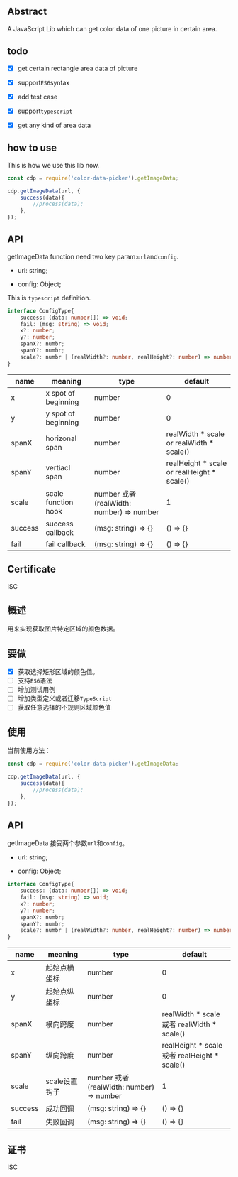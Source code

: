 ## Abstract

A JavaScript Lib which can get color data of one picture in certain area.

## todo

- [X] get certain rectangle area data of picture
- [X] support`ES6`syntax
- [X] add test case
- [X] support`typescript`
- [X] get any kind of area data


## how to use

This is how we use this lib now.
```js
const cdp = require('color-data-picker').getImageData;

cdp.getImageData(url, {
    success(data){
        //process(data);
    },
});
```

## API
getImageData function need two key param:`url`and`config`.
- url: string;

- config: Object;

This is `typescript` definition.
```typescript
interface ConfigType{
    success: (data: number[]) => void;
    fail: (msg: string) => void;
    x?: number;
    y?: number;
    spanX?: numbr;
    spanY?: numbr;
    scale?: numbr | (realWidth?: number, realHeight?: number) => number;
}
```
| name | meaning | type | default |
|--|--|--|--|
| x | x spot of beginning | number | 0 |
| y | y spot of beginning | number | 0 |
| spanX | horizonal span | number | realWidth * scale or realWidth * scale() |
| spanY | vertiacl span | number | realHeight * scale or realHeight * scale()|
| scale | scale function hook | number 或者 (realWidth: number) => number | 1 |
| success| success callback | (msg: string) => {} | () => {} |
| fail | fail callback | (msg: string) => {} | () => {} |

## Certificate

ISC



## 概述

用来实现获取图片特定区域的颜色数据。

## 要做

- [X] 获取选择矩形区域的颜色值。
- [ ] 支持`ES6`语法
- [ ] 增加测试用例
- [ ] 增加类型定义或者迁移`TypeScript`
- [ ] 获取任意选择的不规则区域颜色值

## 使用

当前使用方法：
```js
const cdp = require('color-data-picker').getImageData;

cdp.getImageData(url, {
    success(data){
        //process(data);
    },
});
```

## API
getImageData 接受两个参数`url`和`config`。
- url: string;

- config: Object;

```typescript
interface ConfigType{
    success: (data: number[]) => void;
    fail: (msg: string) => void;
    x?: number;
    y?: number;
    spanX?: numbr;
    spanY?: numbr;
    scale?: numbr | (realWidth?: number, realHeight?: number) => number;
}
```
| name | meaning | type | default |
|--|--|--|--|
| x | 起始点横坐标 | number | 0 |
| y | 起始点纵坐标 | number | 0 |
| spanX | 横向跨度 | number | realWidth * scale 或者 realWidth * scale() |
| spanY | 纵向跨度 | number | realHeight * scale 或者 realHeight * scale()|
| scale | scale设置钩子 | number 或者 (realWidth: number) => number | 1 |
| success| 成功回调 | (msg: string) => {} | () => {} |
| fail | 失败回调 | (msg: string) => {} | () => {} |

## 证书

ISC

